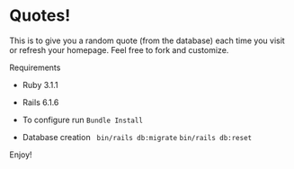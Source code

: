 # Quotes!

This is to give you a random quote (from the database) each time you visit or refresh your homepage.  Feel free to fork and customize.

Requirements

* Ruby 3.1.1

* Rails 6.1.6

* To configure run ``` Bundle Install ```

* Database creation ``` bin/rails db:migrate``` ```bin/rails db:reset```

Enjoy!